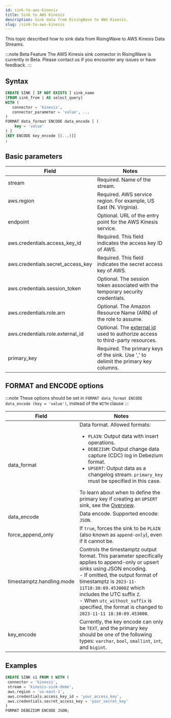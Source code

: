 ```yaml
---
id: sink-to-aws-kinesis
title: Sink to AWS Kinesis
description: Sink data from RisingWave to AWS Kinesis.
slug: /sink-to-aws-kinesis
---
```

<head>
  <link rel="canonical" href="https://docs.risingwave.com/docs/current/sink-to-aws-kinesis/" />
</head>

This topic described how to sink data from RisingWave to AWS Kinesis Data Streams.

:::note Beta Feature
The AWS Kinesis sink connector in RisingWave is currently in Beta. Please contact us if you encounter any issues or have feedback.
:::

## Syntax

```sql
CREATE SINK [ IF NOT EXISTS ] sink_name
[FROM sink_from | AS select_query]
WITH (
   connector = 'kinesis',
   connector_parameter = 'value', ...
)
FORMAT data_format ENCODE data_encode [ (
    key = 'value'
) ]
[KEY ENCODE key_encode [(...)]]
;
```

## Basic parameters

|Field|Notes|
|-----|-----|
|stream |Required. Name of the stream.|
|aws.region |Required. AWS service region. For example, US East (N. Virginia).|
|endpoint |Optional. URL of the entry point for the AWS Kinesis service.|
|aws.credentials.access_key_id |Required. This field indicates the access key ID of AWS.|
|aws.credentials.secret_access_key |Required. This field indicates the secret access key of AWS. |
|aws.credentials.session_token |Optional. The session token associated with the temporary security credentials. |
|aws.credentials.role.arn |Optional. The Amazon Resource Name (ARN) of the role to assume.|
|aws.credentials.role.external_id|Optional. The [external id](https://aws.amazon.com/blogs/security/how-to-use-external-id-when-granting-access-to-your-aws-resources/) used to authorize access to third-party resources. |
|primary_key| Required. The primary keys of the sink. Use ',' to delimit the primary key columns. |

## FORMAT and ENCODE options

:::note
These options should be set in `FORMAT data_format ENCODE data_encode (key = 'value')`, instead of the `WITH` clause
:::

|Field|Notes|
|-----|-----|
|data_format| Data format. Allowed formats:<ul><li> `PLAIN`: Output data with insert operations.</li><li> `DEBEZIUM`: Output change data capture (CDC) log in Debezium format.</li><li> `UPSERT`: Output data as a changelog stream. `primary_key` must be specified in this case. </li></ul> To learn about when to define the primary key if creating an `UPSERT` sink, see the [Overview](/data-delivery.md).|
|data_encode| Data encode. Supported encode: `JSON`. |
|force_append_only| If `true`, forces the sink to be `PLAIN` (also known as `append-only`), even if it cannot be.|
|timestamptz.handling.mode|Controls the timestamptz output format. This parameter specifically applies to append-only or upsert sinks using JSON encoding. <br/> - If omitted, the output format of timestamptz is `2023-11-11T18:30:09.453000Z` which includes the UTC suffix `Z`. <br/> - When `utc_without_suffix` is specified, the format is changed to `2023-11-11 18:30:09.453000`.|
|key_encode| Currently, the key encode can only be `TEXT`, and the primary key should be one of the following types: `varchar`, `bool`, `smallint`, `int`, and `bigint`.|

## Examples

```sql
CREATE SINK s1 FROM t WITH (
 connector = 'kinesis',
 stream = 'kinesis-sink-demo',
 aws.region = 'us-east-1',
 aws.credentials.access_key_id = 'your_access_key',
 aws.credentials.secret_access_key = 'your_secret_key'
)
FORMAT DEBEZIUM ENCODE JSON;
```
